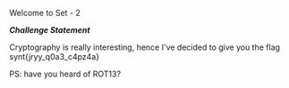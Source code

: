 Welcome to Set - 2

***Challenge Statement***

Cryptography is really interesting, hence I've decided to give you the flag 
synt{jryy_q0a3_c4pz4a}

PS: have you heard of ROT13?
